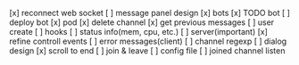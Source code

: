 [x] reconnect web socket
[ ] message panel design
[x] bots
[x] TODO bot
[ ] deploy bot
[x] pod
[x] delete channel
[x] get previous messages
[ ] user create
[ ] hooks
[ ] status info(mem, cpu, etc.)
[ ] server(important)
[x] refine controll events
[ ] error messages(client)
[ ] channel regexp
[ ] dialog design
[x] scroll to end
[ ] join & leave
[ ] config file
[ ] joined channel listen

